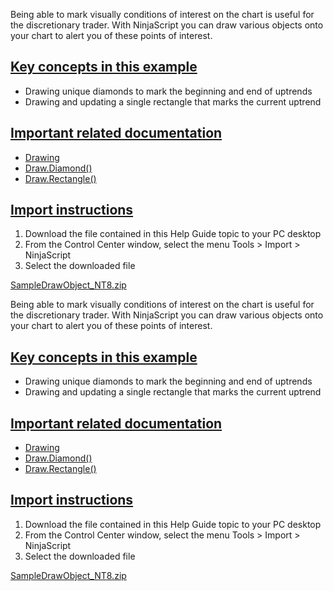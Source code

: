 Being able to mark visually conditions of interest on the chart is useful for the discretionary trader. With NinjaScript you can draw various objects onto your chart to alert you of these points of interest.

## [Key concepts in this example](https://developer.ninjatrader.com/docs/desktop/draw_objects\#key-concepts-in-this-example)

- Drawing unique diamonds to mark the beginning and end of uptrends
- Drawing and updating a single rectangle that marks the current uptrend

## [Important related documentation](https://developer.ninjatrader.com/docs/desktop/draw_objects\#important-related-documentation)

- [Drawing](https://developer.ninjatrader.com/docs/desktop/drawing)
- [Draw.Diamond()](https://developer.ninjatrader.com/docs/desktop/draw_diamond)
- [Draw.Rectangle()](https://developer.ninjatrader.com/docs/desktop/draw_rectangle)

## [Import instructions](https://developer.ninjatrader.com/docs/desktop/draw_objects\#import-instructions)

1. Download the file contained in this Help Guide topic to your PC desktop
2. From the Control Center window, select the menu Tools > Import > NinjaScript
3. Select the downloaded file

[SampleDrawObject\_NT8.zip](https://ninjatrader.com/support/helpGuides/nt8/samples/SampleDrawObject_NT8.zip)

Being able to mark visually conditions of interest on the chart is useful for the discretionary trader. With NinjaScript you can draw various objects onto your chart to alert you of these points of interest.

## [Key concepts in this example](https://developer.ninjatrader.com/docs/desktop/draw_objects\#key-concepts-in-this-example)

- Drawing unique diamonds to mark the beginning and end of uptrends
- Drawing and updating a single rectangle that marks the current uptrend

## [Important related documentation](https://developer.ninjatrader.com/docs/desktop/draw_objects\#important-related-documentation)

- [Drawing](https://developer.ninjatrader.com/docs/desktop/drawing)
- [Draw.Diamond()](https://developer.ninjatrader.com/docs/desktop/draw_diamond)
- [Draw.Rectangle()](https://developer.ninjatrader.com/docs/desktop/draw_rectangle)

## [Import instructions](https://developer.ninjatrader.com/docs/desktop/draw_objects\#import-instructions)

1. Download the file contained in this Help Guide topic to your PC desktop
2. From the Control Center window, select the menu Tools > Import > NinjaScript
3. Select the downloaded file

[SampleDrawObject\_NT8.zip](https://ninjatrader.com/support/helpGuides/nt8/samples/SampleDrawObject_NT8.zip)
